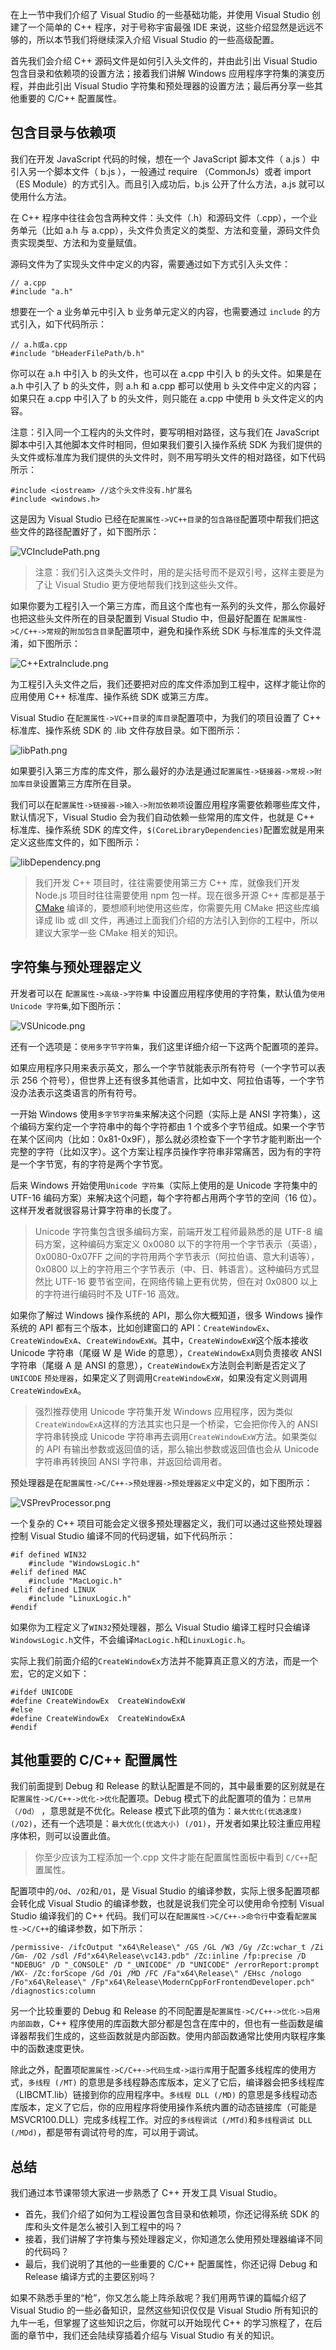 在上一节中我们介绍了 Visual Studio 的一些基础功能，并使用 Visual Studio 创建了一个简单的 C++ 程序，对于号称宇宙最强 IDE 来说，这些介绍显然是远远不够的，所以本节我们将继续深入介绍 Visual Studio 的一些高级配置。

首先我们会介绍 C++ 源码文件是如何引入头文件的，并由此引出 Visual Studio 包含目录和依赖项的设置方法；接着我们讲解 Windows 应用程序字符集的演变历程，并由此引出 Visual Studio 字符集和预处理器的设置方法；最后再分享一些其他重要的 C/C++ 配置属性。

包含目录与依赖项
--------

我们在开发 JavaScript 代码的时候，想在一个 JavaScript 脚本文件（ a.js ）中引入另一个脚本文件（ b.js ），一般通过 require （CommonJs）或者 import （ES Module）的方式引入。而且引入成功后，b.js 公开了什么方法，a.js 就可以使用什么方法。

在 C++ 程序中往往会包含两种文件：头文件（.h）和源码文件（.cpp），一个业务单元（比如 a.h 与 a.cpp），头文件负责定义的类型、方法和变量，源码文件负责实现类型、方法和为变量赋值。

源码文件为了实现头文件中定义的内容，需要通过如下方式引入头文件：

    // a.cpp
    #include "a.h"
    

想要在一个 a 业务单元中引入 b 业务单元定义的内容，也需要通过 `include` 的方式引入，如下代码所示：

    // a.h或a.cpp
    #include "bHeaderFilePath/b.h"
    

你可以在 a.h 中引入 b 的头文件，也可以在 a.cpp 中引入 b 的头文件。如果是在 a.h 中引入了 b 的头文件，则 a.h 和 a.cpp 都可以使用 b 头文件中定义的内容；如果只在 a.cpp 中引入了 b 的头文件，则只能在 a.cpp 中使用 b 头文件定义的内容。

注意：引入同一个工程内的头文件时，要写明相对路径，这与我们在 JavaScript 脚本中引入其他脚本文件时相同，但如果我们要引入操作系统 SDK 为我们提供的头文件或标准库为我们提供的头文件时，则不用写明头文件的相对路径，如下代码所示：

    #include <iostream> //这个头文件没有.h扩展名
    #include <windows.h>
    

这是因为 Visual Studio 已经在`配置属性->VC++目录`的`包含路径`配置项中帮我们把这些文件的路径配置好了，如下图所示：

![VCIncludePath.png](https://p3-juejin.byteimg.com/tos-cn-i-k3u1fbpfcp/5d016938bf0447b8a98a8653f9dcb5b3~tplv-k3u1fbpfcp-jj-mark:1600:0:0:0:q75.image#?w=2364&h=1256&s=171398&e=png&b=f7f7f7)

> 注意：我们引入这类头文件时，用的是尖括号而不是双引号，这样主要是为了让 Visual Studio 更方便地帮我们找到这些头文件。

如果你要为工程引入一个第三方库，而且这个库也有一系列的头文件，那么你最好也把这些头文件所在的目录配置到 Visual Studio 中，但最好配置在 `配置属性->C/C++->常规`的`附加包含目录`配置项中，避免和操作系统 SDK 与标准库的头文件混淆，如下图所示：

![C++ExtraInclude.png](https://p6-juejin.byteimg.com/tos-cn-i-k3u1fbpfcp/f96dd9e92ff94817a99fd0fc6e949e3f~tplv-k3u1fbpfcp-jj-mark:1600:0:0:0:q75.image#?w=2310&h=1256&s=133992&e=png&b=f6f6f6)

为工程引入头文件之后，我们还要把对应的库文件添加到工程中，这样才能让你的应用使用 C++ 标准库、操作系统 SDK 或第三方库。

Visual Studio 在`配置属性->VC++目录`的`库目录`配置项中，为我们的项目设置了 C++ 标准库、操作系统 SDK 的 .lib 文件存放目录。如下图所示：

![libPath.png](https://p3-juejin.byteimg.com/tos-cn-i-k3u1fbpfcp/5509cdc2eb5543c38e12654e944109c4~tplv-k3u1fbpfcp-jj-mark:1600:0:0:0:q75.image#?w=2408&h=883&s=124352&e=png&b=f5f5f5)

如果要引入第三方库的库文件，那么最好的办法是通过`配置属性->链接器->常规->附加库目录`设置第三方库所在目录。

我们可以在`配置属性->链接器->输入->附加依赖项`设置应用程序需要依赖哪些库文件，默认情况下，Visual Studio 会为我们自动依赖一些常用的库文件，也就是 C++ 标准库、操作系统 SDK 的库文件，`$(CoreLibraryDependencies)`配置宏就是用来定义这些库文件的，如下图所示：

![libDependency.png](https://p1-juejin.byteimg.com/tos-cn-i-k3u1fbpfcp/f9de4b1568a44ee0870a9f636eb14f37~tplv-k3u1fbpfcp-jj-mark:1600:0:0:0:q75.image#?w=2514&h=888&s=92826&e=png&b=f7f7f7)

> 我们开发 C++ 项目时，往往需要使用第三方 C++ 库，就像我们开发 Node.js 项目时往往需要使用 npm 包一样。现在很多开源 C++ 库都是基于 [CMake](https://cmake.org/ "https://cmake.org/") 编译的，要想顺利地使用这些库，你需要先用 CMake 把这些库编译成 lib 或 dll 文件，再通过上面我们介绍的方法引入到你的工程中，所以建议大家学一些 CMake 相关的知识。

字符集与预处理器定义
----------

开发者可以在 `配置属性->高级->字符集` 中设置应用程序使用的字符集，默认值为`使用 Unicode 字符集`,如下图所示：

![VSUnicode.png](https://p6-juejin.byteimg.com/tos-cn-i-k3u1fbpfcp/b2796de33ce0460bba9d9f370351240b~tplv-k3u1fbpfcp-jj-mark:1600:0:0:0:q75.image#?w=1208&h=842&s=67278&e=png&b=f7f7f7)

还有一个选项是：`使用多字节字符集`，我们这里详细介绍一下这两个配置项的差异。

如果应用程序只用来表示英文，那么一个字节就能表示所有符号（一个字节可以表示 256 个符号），但世界上还有很多其他语言，比如中文、阿拉伯语等，一个字节没办法表示这类语言的所有符号。

一开始 Windows 使用`多字节字符集`来解决这个问题（实际上是 ANSI 字符集），这个编码方案约定一个字符串中的每个字符都由 1 个或多个字节组成。如果一个字节在某个区间内（比如：0x81-0x9F），那么就必须检查下一个字节才能判断出一个完整的字符（比如汉字）。这个方案让程序员操作字符串非常痛苦，因为有的字符是一个字节宽，有的字符是两个字节宽。

后来 Windows 开始使用`Unicode 字符集`（实际上使用的是 Unicode 字符集中的 UTF-16 编码方案）来解决这个问题，每个字符都占用两个字节的空间（16 位）。这样开发者就很容易计算字符串的长度了。

> Unicode 字符集包含很多编码方案，前端开发工程师最熟悉的是 UTF-8 编码方案，这种编码方案定义 0x0080 以下的字符用一个字节表示（英语），0x0080-0x07FF 之间的字符用两个字节表示（阿拉伯语、意大利语等），0x0800 以上的字符用三个字节表示（中、日、韩语言）。这种编码方式显然比 UTF-16 要节省空间，在网络传输上更有优势，但在对 0x0800 以上的字符进行编码时不及 UTF-16 高效。

如果你了解过 Windows 操作系统的 API，那么你大概知道，很多 Windows 操作系统的 API 都有三个版本，比如创建窗口的 API：`CreateWindowEx`、`CreateWindowExA`、`CreateWindowExW`。其中，`CreateWindowExW`这个版本接收 Unicode 字符串（尾缀 W 是 Wide 的意思），`CreateWindowExA`则负责接收 ANSI 字符串（尾缀 A 是 ANSI 的意思），`CreateWindowEx`方法则会判断是否定义了 `UNICODE` `预处理器`，如果定义了则调用`CreateWindowExW`，如果没有定义则调用`CreateWindowExA`。

> 强烈推荐使用 Unicode 字符集开发 Windows 应用程序，因为类似`CreateWindowExA`这样的方法其实也只是一个桥梁，它会把你传入的 ANSI 字符串转换成 Unicode 字符串再去调用`CreateWindowExW`方法。如果类似的 API 有输出参数或返回值的话，那么输出参数或返回值也会从 Unicode 字符串再转换回 ANSI 字符串，并返回给调用者。

预处理器是在`配置属性->C/C++->预处理器->预处理器定义`中定义的，如下图所示：

![VSPrevProcessor.png](https://p1-juejin.byteimg.com/tos-cn-i-k3u1fbpfcp/85709701bc6548b1aed26d4eb27b8b72~tplv-k3u1fbpfcp-jj-mark:1600:0:0:0:q75.image#?w=2012&h=842&s=90520&e=png&b=f5f5f5)

一个复杂的 C++ 项目可能会定义很多预处理器定义，我们可以通过这些预处理器控制 Visual Studio 编译不同的代码逻辑，如下代码所示：

    #if defined WIN32
    	#include "WindowsLogic.h"
    #elif defined MAC
        #include "MacLogic.h"
    #elif defined LINUX
        #include "LinuxLogic.h"
    #endif
    

如果你为工程定义了`WIN32`预处理器，那么 Visual Studio 编译工程时只会编译`WindowsLogic.h`文件，不会编译`MacLogic.h`和`LinuxLogic.h`。

实际上我们前面介绍的`CreateWindowEx`方法并不能算真正意义的方法，而是一个宏，它的定义如下：

    #ifdef UNICODE
    #define CreateWindowEx  CreateWindowExW
    #else
    #define CreateWindowEx  CreateWindowExA
    #endif
    

其他重要的 C/C++ 配置属性
----------------

我们前面提到 Debug 和 Release 的默认配置是不同的，其中最重要的区别就是在`配置属性->C/C++->优化->优化`配置项。Debug 模式下的此配置项的值为：`已禁用（/Od）` ，意思就是不优化。Release 模式下此项的值为：`最大优化(优选速度) (/O2)`，还有一个选项是：`最大优化(优选大小) (/O1)`，开发者如果比较注重应用程序体积，则可以设置此值。

> 你至少应该为工程添加一个.cpp 文件才能在配置属性面板中看到 `C/C++`配置属性。

配置项中的`/Od`、`/O2`和`/O1`，是 Visual Studio 的编译参数，实际上很多配置项都会转化成 Visual Studio 的编译参数，也就是说我们完全可以使用命令控制 Visual Studio 编译我们的 C++ 代码。我们可以在`配置属性->C/C++->命令行`中查看`配置属性->C/C++`的编译参数，如下所示：

    /permissive- /ifcOutput "x64\Release\" /GS /GL /W3 /Gy /Zc:wchar_t /Zi /Gm- /O2 /sdl /Fd"x64\Release\vc143.pdb" /Zc:inline /fp:precise /D "NDEBUG" /D "_CONSOLE" /D "_UNICODE" /D "UNICODE" /errorReport:prompt /WX- /Zc:forScope /Gd /Oi /MD /FC /Fa"x64\Release\" /EHsc /nologo /Fo"x64\Release\" /Fp"x64\Release\ModernCppForFrontendDeveloper.pch" /diagnostics:column
    

另一个比较重要的 Debug 和 Release 的不同配置是`配置属性->C/C++->优化->启用内部函数`，C++ 程序使用的库函数大部分都是包含在库中的，但也有一些函数是编译器帮我们生成的，这些函数就是内部函数。使用内部函数通常比使用内联程序集中的函数速度更快。

除此之外，配置项`配置属性->C/C++->代码生成->运行库`用于配置多线程库的使用方式，`多线程 (/MT)` 的意思是多线程静态库版本，定义了它后，编译器会把多线程库（LIBCMT.lib）链接到你的应用程序中。`多线程 DLL (/MD)` 的意思是多线程动态库版本，定义了它后，你的应用程序将使用操作系统内置的动态链接库（可能是 MSVCR100.DLL）完成多线程工作。对应的`多线程调试 (/MTd)`和`多线程调试 DLL (/MDd)`，都是带有调试符号的库，可以用于调试。

总结
--

我们通过本节课带领大家进一步熟悉了 C++ 开发工具 Visual Studio。

*   首先，我们介绍了如何为工程设置包含目录和依赖项，你还记得系统 SDK 的库和头文件是怎么被引入到工程中的吗？
*   接着，我们讲解了字符集与预处理器定义，你知道怎么使用预处理器编译不同的代码吗？
*   最后，我们说明了其他的一些重要的 C/C++ 配置属性，你还记得 Debug 和 Release 编译方式的主要区别吗？

如果不熟悉手里的“枪”，你又怎么能上阵杀敌呢？我们用两节课的篇幅介绍了 Visual Studio 的一些必备知识，显然这些知识仅仅是 Visual Studio 所有知识的九牛一毛，但掌握了这些知识之后，你就可以开始现代 C++ 的学习旅程了，在后面的章节中，我们还会陆续穿插着介绍与 Visual Studio 有关的知识。